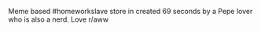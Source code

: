 Meme based #homeworkslave store in created 69 seconds by a Pepe lover who is also a nerd. Love r/aww
